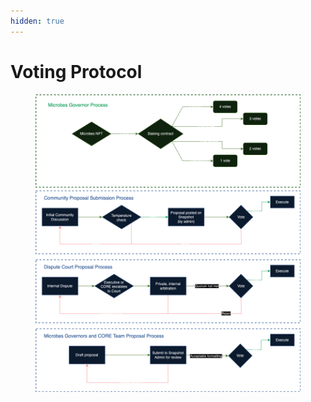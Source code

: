 ```yaml
---
hidden: true
---
```


# Voting Protocol

<figure><img src="../../.gitbook/assets/OrgStructure3.drawio.png" alt=""><figcaption></figcaption></figure>
